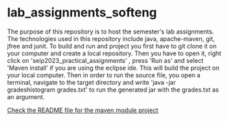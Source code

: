 # lab_assignments_softeng
The purpose of this repository is to host the semester's lab assignments.
The technologies used in this repository include java, apache-maven, git, jfree and junit.
To build and run and project you first have to git clone it on your computer and create a local repository. Then you have to open it, right click on 'seip2023_practical_assignments' , press 'Run as' and select 'Maven install' if you are using the eclipse ide. This will build the project on your local computer. Then in order to run the source file, you open a terminal, navigate to the target directory and write 'java -jar gradeshistogram grades.txt' to run the generated jar with the grades.txt as an argument.



[Check the README file for the maven module project](unittesting/README.md)